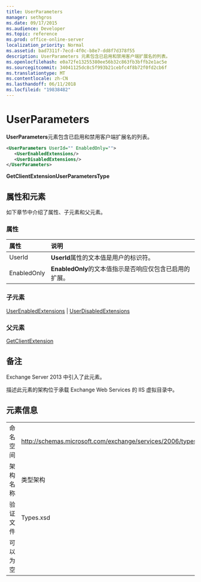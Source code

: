 ```yaml
---
title: UserParameters
manager: sethgros
ms.date: 09/17/2015
ms.audience: Developer
ms.topic: reference
ms.prod: office-online-server
localization_priority: Normal
ms.assetid: bad7311f-7ecd-4f0c-b8e7-dd8f7d378f55
description: UserParameters 元素包含已启用和禁用客户端扩展名的列表。
ms.openlocfilehash: e0a72fe13255380ee56b32c863fb3bffb2e1ac5e
ms.sourcegitcommit: 34041125dc8c5f993b21cebfc4f8b72f0fd2cb6f
ms.translationtype: MT
ms.contentlocale: zh-CN
ms.lasthandoff: 06/11/2018
ms.locfileid: "19838482"
---
```

# <a name="userparameters"></a>UserParameters

**UserParameters**元素包含已启用和禁用客户端扩展名的列表。 
  
```XML
<UserParameters UserId="" EnabledOnly="">
   <UserEnabledExtensions/>
   <UserDisabledExtensions/>
</UserParameters>
```

 **GetClientExtensionUserParametersType**
## <a name="attributes-and-elements"></a>属性和元素

如下章节中介绍了属性、子元素和父元素。
  
### <a name="attributes"></a>属性

|**属性**|**说明**|
|:-----|:-----|
|UserId  <br/> |**UserId**属性的文本值是用户的标识符。  <br/> |
|EnabledOnly  <br/> |**EnabledOnly**的文本值指示是否响应仅包含已启用的扩展。  <br/> |
   
### <a name="child-elements"></a>子元素

[UserEnabledExtensions](userenabledextensions.md) | [UserDisabledExtensions](userdisabledextensions.md)
  
### <a name="parent-elements"></a>父元素

[GetClientExtension](getclientextension.md)
  
## <a name="remarks"></a>备注

Exchange Server 2013 中引入了此元素。
  
描述此元素的架构位于承载 Exchange Web Services 的 IIS 虚拟目录中。
  
## <a name="element-information"></a>元素信息

|||
|:-----|:-----|
|命名空间  <br/> |http://schemas.microsoft.com/exchange/services/2006/types  <br/> |
|架构名称  <br/> |类型架构  <br/> |
|验证文件  <br/> |Types.xsd  <br/> |
|可以为空  <br/> ||
   

